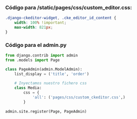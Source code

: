 ### Código para /static/pages/css/custom_editor.css:

```css
.django-ckeditor-widget, .cke_editor_id_content {
    width: 100% !important;
    max-width: 821px;
}
```

### Código para el admin.py

```python
from django.contrib import admin
from .models import Page

class PageAdmin(admin.ModelAdmin):
    list_display = ('title', 'order')
    
    # Inyectamos nuestro fichero css
    class Media:
        css = {
            'all': ('pages/css/custom_ckeditor.css',)
        }
        
admin.site.register(Page, PageAdmin)
```